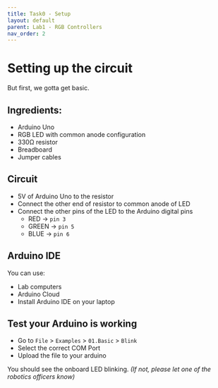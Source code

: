 ```yaml
---
title: Task0 - Setup
layout: default
parent: Lab1 - RGB Controllers
nav_order: 2
---
```

# Setting up the circuit
But first, we gotta get basic.

## Ingredients:
  - Arduino Uno
  - RGB LED with common anode configuration
  - 330Ω resistor
  - Breadboard
  - Jumper cables

## Circuit
- 5V of Arduino Uno to the resistor
- Connect the other end of resistor to common anode of LED
- Connect the other pins of the LED to the Arduino digital pins
  - RED -> `pin 3`
  - GREEN -> `pin 5`
  - BLUE -> `pin 6`


## Arduino IDE
You can use:
- Lab computers
- Arduino Cloud
- Install Arduino IDE on your laptop

## Test your Arduino is working
- Go to `File` > `Examples` > `01.Basic` > `Blink`
- Select the correct COM Port
- Upload the file to your arduino

You should see the onboard LED blinking. 
*(If not, please let one of the robotics officers know)*